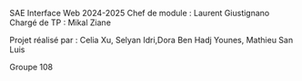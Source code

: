 SAE Interface Web 2024-2025 Chef de module : Laurent Giustignano Chargé de TP : Mikal Ziane

Projet réalisé par : Celia Xu, Selyan Idri,Dora Ben Hadj Younes, Mathieu San Luis

Groupe 108
